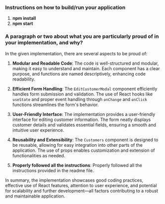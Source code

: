 ### Instructions on how to build/run your application
1. **npm install**
2. **npm start**

### A paragraph or two about what you are particularly proud of in your implementation, and why?

In the given implementation, there are several aspects to be proud of:

1. **Modular and Readable Code**: The code is well-structured and modular, making it easy to understand and maintain. Each component has a clear purpose, and functions are named descriptively, enhancing code readability.

2. **Efficient Form Handling**: The `EditCustomerModal` component efficiently handles form submission and validation. The use of React hooks like `useState` and proper event handling through `onChange` and `onClick` functions streamlines the form's behavior.

3. **User-Friendly Interface**: The implementation provides a user-friendly interface for editing customer information. The form neatly displays customer details and validates essential fields, ensuring a smooth and intuitive user experience.

4. **Reusability and Extensibility**: The `Customers` component is designed to be reusable, allowing for easy integration into other parts of the application. The use of props enables customization and extension of functionalities as needed.

5. **Properly followed all the instructions**: Properly followed all the instructions provided in the readme file.

In summary, the implementation showcases good coding practices, effective use of React features, attention to user experience, and potential for scalability and further development—all factors contributing to a robust and maintainable application.
